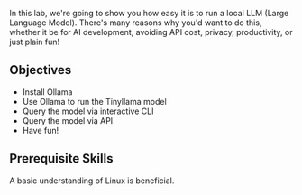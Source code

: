 
In this lab, we're going to show you how easy it is to run a local LLM (Large Language Model). There's many reasons why you'd want to do this, whether it be for AI development, avoiding API cost, privacy, productivity, or just plain fun!

## Objectives

- Install Ollama
- Use Ollama to run the Tinyllama model
- Query the model via interactive CLI
- Query the model via API
- Have fun!

## Prerequisite Skills

A basic understanding of Linux is beneficial.



